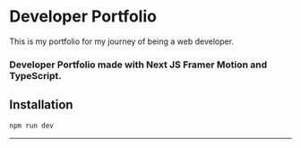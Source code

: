 # Developer Portfolio

This is my portfolio for my journey of being a web developer.

### Developer Portfolio made with Next JS Framer Motion and TypeScript.

## Installation

```bash
npm run dev
```

--- 
